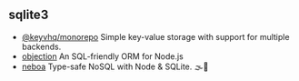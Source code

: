 ## sqlite3

- [@keyvhq/monorepo](https://github.com/microlinkhq/keyv) Simple key-value storage with support for multiple backends.
- [objection](https://github.com/vincit/objection.js) An SQL-friendly ORM for Node.js
- [neboa](https://github.com/aerotoad/neboa) Type-safe NoSQL with Node & SQLite. 🌫️💽